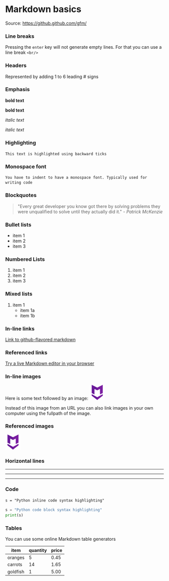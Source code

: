 # Markdown basics

Source: https://github.github.com/gfm/


[//]: # "This text will not render in the preview"

### Line breaks
Pressing the `enter` key will not generate empty lines. For that you can use a line break `<br/>`

### Headers

Represented by adding 1 to 6 leading # signs

### Emphasis

**bold text**

__bold text__

*italic text*

_italic text_


### Highlighting
`This text is highlighted using backward ticks`

### Monospace font
    You have to indent to have a monospace font. Typically used for writing code
    

### Blockquotes
> "Every great developer you know got there by solving problems they were unqualified to solve until they actually did it." *- Patrick McKenzie*

### Bullet lists
- item 1
- item 2
- item 3


### Numbered Lists
1. item 1
2. item 2
3. item 3


### Mixed lists
1. item 1
    - item 1a
    - item 1b
 


### In-line links
[Link to github-flavored markdown](https://github.com/adam-p/markdown-here/wiki/Markdown-Cheatsheet)


### Referenced links
[Try a live Markdown editor in your browser][1]

[1]: https://stackedit.io


### In-line images
Here is some text followed by an image: 
![alt_text](https://github.com/adam-p/markdown-here/raw/master/src/common/images/icon48.png "Logo Title Text 1")

Instead of this image from an URL you can also link images in your own computer using the fullpath of the image.

### Referenced images
![alt text][logo]

[logo]: https://github.com/adam-p/markdown-here/raw/master/src/common/images/icon48.png "Logo Title Text 2"

### Horizontal lines
[//]: # "Dashes"
--- 

[//]: # "Asterics"
***

[//]: # "Underscores"
___


### Code
`s = "Python inline code syntax highlighting"`

```python
s = "Python code block syntax highlighting"
print(s)
```

### Tables
You can use some online Markdown table generators

| item     | quantity | price |
|----------|----------|-------|
| oranges  | 5        | 0.45  |
| carrots  | 14       | 1.65  |
| goldfish | 1        | 5.00  |
